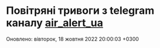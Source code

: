 # Повітряні тривоги з telegram каналу [air_alert_ua](https://t.me/air_alert_ua)

Оновлено:
вівторок, 18 жовтня 2022 20:00:03 +0300
